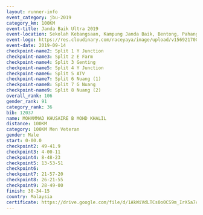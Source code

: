 ```yaml
---
layout: runner-info 
event_category: jbu-2019 
category_km: 100KM 
event-title: Janda Baik Ultra 2019 
event-location: Sekolah Kebangsaan, Kampung Janda Baik, Bentong, Pahang, Malaysia 
event-logo: https://res.cloudinary.com/raceyaya/image/upload/v1569217009/logo/janda-baik_vch1pc.jpg 
event-date: 2019-09-14 
checkpoint-name2: Split 1 Y Junction 
checkpoint-name3: Split 2 E Farm 
checkpoint-name4: Split 3 Genting 
checkpoint-name5: Split 4 Y Junction 
checkpoint-name6: Split 5 ATV 
checkpoint-name7: Split 6 Nuang (1) 
checkpoint-name8: Split 7 G Nuang 
checkpoint-name9: Split 8 Nuang (2) 
overall_rank: 106
gender_rank: 91
category_rank: 36
bib: 12037
name: MOHAMMAD KHUSAIRE B MOHD KHALIL
distance: 100KM
category: 100KM Men Veteran
gender: Male
start: 0-00.0
checkpoint2: 49-41.9
checkpoint3: 4-00-11
checkpoint4: 8-48-23
checkpoint5: 13-53-51
checkpoint6: 
checkpoint7: 21-57-20
checkpoint8: 26-21-55
checkpoint9: 28-49-00
finish: 30-34-15
country: Malaysia
certificate: https://drive.google.com/file/d/1AkWiVdLTCs0o0CS9m_IrX5a7cLvtlZcU/view?usp=sharing
---
```

